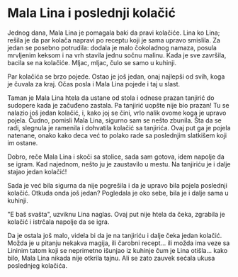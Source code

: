 # Mala Lina i poslednji kolačić

Jednog dana, Mala Lina je pomagala baki da pravi kolačiće. Lina ko Lina; rešila je da par kolača napravi po receptu koji je sama upravo smislila. Za jedan se posebno potrudila: dodala je malo čokoladnog namaza, posula mrvljenim keksom i na vrh stavila jednu sočnu malinu. Kada je sve završila, bacila se na kolačiće. Mljac, mljac, čulo se samo u kuhinji.

Par kolačića se brzo pojede. Ostao je još jedan, onaj najlepši od svih, koga je čuvala za kraj. Očas posla i Mala Lina pojede i taj u slast.

Taman je Mala Lina htela da ustane od stola i odnese prazan tanjirić do sudopere kada je začuđeno zastala. Pa tanjirić uopšte nije bio prazan! Tu se nalazio još jedan kolačić, i, kako joj se čini, vrlo nalik ovome koga je upravo pojela. Čudno, pomisli Mala Lina, sigurno sam se nešto zbunila. Šta da se radi, slegnula je ramenila i dohvatila kolačić sa tanjirića. Ovaj put ga je pojela natenane, onako kako deca već to polako rade sa poslednjim slatkišem koji im ostane.

Dobro, reče Mala Lina i skoči sa stolice, sada sam gotova, idem napolje da se igram. Kad najednom, nešto ju je zaustavilo u mestu. Na tanjiriću je i dalje stajao jedan kolačić!

Sada je već bila sigurna da nije pogrešila i da je upravo bila pojela poslednji kolačić. Otkuda onda još jedan? Pogledala je oko sebe, bila je i dalje sama u kuhinji.

"E baš svašta", uzviknu Lina naglas. Ovaj put nije htela da čeka, zgrabila je kolačić i istrčala napolje da se igra.

Da je ostala još malo, videla bi da je na tanjiriću i dalje čeka jedan kolačić. Možda je u pitanju nekakva magija, ili čarobni recept... ili možda ima veze sa Lininim tatom koji se neprimetno išunjao iz kuhinje čum je Lina otišla... kako bilo, Mala Lina nikada nije otkrila tajnu. Ali se zato zauvek sećala ukusa poslednjeg kolačića.
